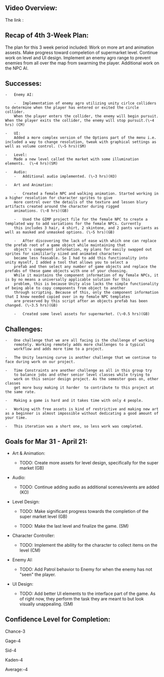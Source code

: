 Video Overview:
---------------------------------
The link :



Recap of 4th 3-Week Plan:
---------------------------------

The plan for this 3 week period included: Work on more art and animation assests. Make progress toward compeletion of supermarket level.
Continue work on level and UI design. Implement an enemy agro range to prevent enemies from all over the map from swarming the player. Additional work on the NPC AI.  


Successes:
---------------------------------

    -   Enemy AI:

        -  	Implementation of enemy agro utilizing unity cirlce colliders to determine when the player has entered or exited the circle collider. 
		When the player enters the collider, the enemy will begin pursuit. When the player exits the collider, the enemy will stop pursuit.(\~4 hrs) (CM)

    -   UI:
        Added a more complex version of the Options part of the menu i.e. included a way to change resolution, tweak with graphical settings as well as volume control. (\~5 hrs)(SM)
    
	-   Level:
	    Made a new level called the market with some illumination elements.  (\~4 hrs)(SM)

    -   Audio:
    	- 	Additional audio implemented. (\~3 hrs)(KO)
    
    -   Art and Animation:

        -	Created a female NPC and walking animation. Started working in a higher resolution for character sprites to give 
		more control over the details of the texture and lessen blury artifacts created around the character during rigged
		animations. (\~8 hrs)(GB)
		
        -	Used the GIMP project file for the female NPC to create a templated way to add variations for the female NPCs. Currently
		this includes 3 hair, 4 shirt, 2 skintone, and 2 pants variants as well as masked and unmasked options. (\~5 hrs)(GB)
		
        -	After discovering the lack of ease with which one can replace the prefab root of a game object while maintaining that 
		object's component information, my plans for easily swapped out sprites for simililarly sized and animated characters
		became less feasable. So I had to add this functionality into unity myself, I added a tool that allows you to select a 
		prefab and then select any number of game objects and replace the prefabs of these game objects with one of your choosing.
		While it maintains the component information of my female NPCs, it is by no means a universally applicable solution for this
		problem, this is because Unity also lacks the simple functionality of being able to copy components from object to another 
		through scripting. Because of this, only the component information that I knew needed copied over in my female NPC templates
		are preserved by this script after an objects prefab has been changed. (\~3.5 hrs)(GB)
		
        -	Created some level assets for supermarket. (\~0.5 hrs)(GB)



Challenges:
---------------------------------

    -   One challenge that we are all facing is the challenge of working
        remotely. Working remotely adds more challenges to a typical
        workflow and adds more time to a project.

    -   The Unity learning curve is another challenge that we continue to face during work on our project.

    -   Time Constraints are another challenge as all in this group try
        to balance jobs and other senior level classes while trying to
        work on this senior design project. As the semester goes on, other classes
		get more busy making it harder  to contribute to this project at the same rate.

    -   Making a game is hard and it takes time with only 4 people.
    
    -	Working with free assets is kind of restrictive and making new art as a beginner is almost impossible without dedicating a good amount of your time.
    
    -	This iteration was a short one, so less work was completed.
	
	

    

Goals for Mar 31 - April 21:
---------------------------------

-   Art & Animation:

    - TODO: Create more assets for level design, specifically for the super market (GB)
   
-   Audio:
    - TODO: Continue adding audio as additional scenes/events are added (KO)
	
-   Level Design: 
    
    - 	TODO: Make significant progress towards the completion of the super market level (GB)
    
	- 	TODO: Make the last level and finalize the game. (SM)

-   Character Controller:

    -   TODO: Implement the ability for the character to collect items on the level (CM)
		
	
-   Enemy AI:

    -	TODO: Add Patrol behavior to Enemy for when the enemy has not "seen" the player. 

-   UI Design: 
    
	-	TODO: Add better UI elements to the interface part of the game. As of right now, they perform the task they are meant to but look visually unappealing. (SM) 
	
    


Confidence Level for Completion:
---------------------------------
  Chance-3
  
  Gage-4
  
  Sid-4
  
  Kaden-4
  
  Average:-4
